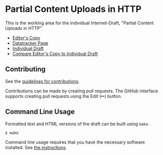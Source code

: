 # Partial Content Uploads in HTTP

This is the working area for the individual Internet-Draft, "Partial Content Uploads in HTTP".

* [Editor's Copy](https://commonsensesoftware.github.io/partial-content-uploads/#go.draft-partial-content-uploads.html)
* [Datatracker Page](https://datatracker.ietf.org/doc/draft-partial-content-uploads)
* [Individual Draft](https://datatracker.ietf.org/doc/html/draft-partial-content-uploads)
* [Compare Editor's Copy to Individual Draft](https://commonsensesoftware.github.io/partial-content-uploads/#go.draft-partial-content-uploads.diff)


## Contributing

See the
[guidelines for contributions](https://github.com/commonsensesoftware/partial-content-uploads/blob/main/CONTRIBUTING.md).

Contributions can be made by creating pull requests.
The GitHub interface supports creating pull requests using the Edit (✏) button.


## Command Line Usage

Formatted text and HTML versions of the draft can be built using `make`.

```sh
$ make
```

Command line usage requires that you have the necessary software installed.  See
[the instructions](https://github.com/martinthomson/i-d-template/blob/main/doc/SETUP.md).

